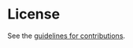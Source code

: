 # License

See the
[guidelines for contributions](https://github.com/gwhiteCL/draft-white-ippm-stamp-ecn/blob/main/CONTRIBUTING.md).
